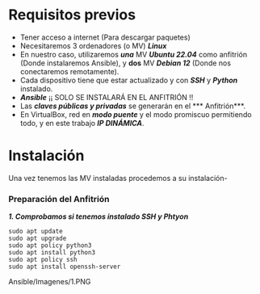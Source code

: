 # Requisitos previos

* Tener acceso a internet (Para descargar paquetes)
* Necesitaremos 3 ordenadores (o MV) ***Linux***
* En nuestro caso, utilizaremos ***una*** MV ***Ubuntu 22.04*** como anfitrión (Donde instalaremos Ansible), y **dos** MV ***Debian 12*** (Donde nos conectaremos remotamente).
* Cada dispositivo tiene que estar actualizado y con ***SSH*** y ***Python*** instalado.
* ***Ansible*** ¡¡ SOLO SE INSTALARÁ EN EL ANFITRIÓN !!
* Las ***claves públicas y privadas*** se generarán en el *** Anfitrión***.
* En VirtualBox, red en ***modo puente*** y el modo promiscuo permitiendo todo, y en este trabajo ***IP DINÁMICA***.

# Instalación

Una vez tenemos las MV instaladas procedemos a su instalación-

### Preparación del Anfitrión

***1. Comprobamos si tenemos instalado SSH y Phtyon***
```
sudo apt update
sudo apt upgrade
sudo apt policy python3
sudo apt install python3
sudo apt policy ssh
sudo apt install openssh-server

```
Ansible/Imagenes/1.PNG
